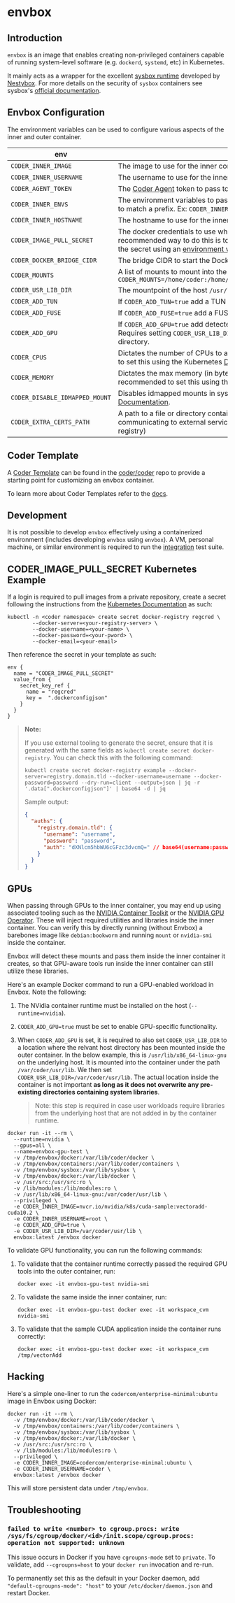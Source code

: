 # envbox

## Introduction

`envbox` is an image that enables creating non-privileged containers capable of running system-level software (e.g. `dockerd`, `systemd`, etc) in Kubernetes.

It mainly acts as a wrapper for the excellent [sysbox runtime](https://github.com/nestybox/sysbox/) developed by [Nestybox](https://www.nestybox.com/). For more details on the security of `sysbox` containers see sysbox's [official documentation](https://github.com/nestybox/sysbox/blob/master/docs/user-guide/security.md).

## Envbox Configuration

The environment variables can be used to configure various aspects of the inner and outer container.

| env                            | usage                                                                                                                                                                                                                                                                                                                                                                                                                                                                                                                          | required |
|--------------------------------|--------------------------------------------------------------------------------------------------------------------------------------------------------------------------------------------------------------------------------------------------------------------------------------------------------------------------------------------------------------------------------------------------------------------------------------------------------------------------------------------------------------------------------|----------|
| `CODER_INNER_IMAGE`            | The image to use for the inner container.                                                                                                                                                                                                                                                                                                                                                                                                                                                                                      | True     |
| `CODER_INNER_USERNAME`         | The username to use for the inner container.                                                                                                                                                                                                                                                                                                                                                                                                                                                                                   | True     |
| `CODER_AGENT_TOKEN`            | The [Coder Agent](https://coder.com/docs/v2/latest/about/architecture#agents) token to pass to the inner container.                                                                                                                                                                                                                                                                                                                                                                                                            | True     |
| `CODER_INNER_ENVS`             | The environment variables to pass to the inner container. A wildcard can be used to match a prefix. Ex: `CODER_INNER_ENVS=KUBERNETES_*,MY_ENV,MY_OTHER_ENV`                                                                                                                                                                                                                                                                                                                                                                    | false    |
| `CODER_INNER_HOSTNAME`         | The hostname to use for the inner container.                                                                                                                                                                                                                                                                                                                                                                                                                                                                                   | false    |
| `CODER_IMAGE_PULL_SECRET`      | The docker credentials to use when pulling the inner container. The recommended way to do this is to create an [Image Pull Secret](https://kubernetes.io/docs/tasks/configure-pod-container/pull-image-private-registry/#create-a-secret-by-providing-credentials-on-the-command-line) and then reference the secret using an [environment variable](https://kubernetes.io/docs/tasks/inject-data-application/distribute-credentials-secure/#define-container-environment-variables-using-secret-data). See below for example. | false    |
| `CODER_DOCKER_BRIDGE_CIDR`     | The bridge CIDR to start the Docker daemon with.                                                                                                                                                                                                                                                                                                                                                                                                                                                                               | false    |
| `CODER_MOUNTS`                 | A list of mounts to mount into the inner container. Mounts default to `rw`. Ex: `CODER_MOUNTS=/home/coder:/home/coder,/var/run/mysecret:/var/run/mysecret:ro`                                                                                                                                                                                                                                                                                                                                                                  | false    |
| `CODER_USR_LIB_DIR`            | The mountpoint of the host `/usr/lib` directory. Only required when using GPUs.                                                                                                                                                                                                                                                                                                                                                                                                                                                | false    |
| `CODER_ADD_TUN`                | If `CODER_ADD_TUN=true` add a TUN device to the inner container.                                                                                                                                                                                                                                                                                                                                                                                                                                                               | false    |
| `CODER_ADD_FUSE`               | If `CODER_ADD_FUSE=true` add a FUSE device to the inner container.                                                                                                                                                                                                                                                                                                                                                                                                                                                             | false    |
| `CODER_ADD_GPU`                | If `CODER_ADD_GPU=true` add detected GPUs and related files to the inner container. Requires setting `CODER_USR_LIB_DIR` and mounting in the hosts `/usr/lib/` directory.                                                                                                                                                                                                                                                                                                                                                      | false    |
| `CODER_CPUS`                   | Dictates the number of CPUs to allocate the inner container. It is recommended to set this using the Kubernetes [Downward API](https://kubernetes.io/docs/tasks/inject-data-application/environment-variable-expose-pod-information/#use-container-fields-as-values-for-environment-variables).                                                                                                                                                                                                                                | false    |
| `CODER_MEMORY`                 | Dictates the max memory (in bytes) to allocate the inner container. It is recommended to set this using the Kubernetes [Downward API](https://kubernetes.io/docs/tasks/inject-data-application/environment-variable-expose-pod-information/#use-container-fields-as-values-for-environment-variables).                                                                                                                                                                                                                         | false    |
| `CODER_DISABLE_IDMAPPED_MOUNT` | Disables idmapped mounts in sysbox. For more information, see the [Sysbox Documentation](https://github.com/nestybox/sysbox/blob/master/docs/user-guide/configuration.md#disabling-id-mapped-mounts-on-sysbox).                                                                                                                                                                                                                                                                                                                | false    |
| `CODER_EXTRA_CERTS_PATH`       | A path to a file or directory containing CA certificates that should be made when communicating to external services (e.g. the Coder control plane or a Docker registry)                                                                                                                                                                                                                                                                                                                                                       | false    |

## Coder Template

A [Coder Template](https://github.com/coder/coder/tree/main/examples/templates/envbox) can be found in the [coder/coder](https://github.com/coder/coder) repo to provide a starting point for customizing an envbox container.

To learn more about Coder Templates refer to the [docs](https://coder.com/docs/v2/latest/templates).

## Development

It is not possible to develop `envbox` effectively using a containerized environment (includes developing `envbox` using `envbox`). A VM, personal machine, or similar environment is required to run the [integration](./integration/) test suite.

## CODER_IMAGE_PULL_SECRET Kubernetes Example

If a login is required to pull images from a private repository, create a secret following the instructions from the [Kubernetes Documentation](https://kubernetes.io/docs/tasks/configure-pod-container/pull-image-private-registry/#create-a-secret-by-providing-credentials-on-the-command-line) as such:

```
kubectl -n <coder namespace> create secret docker-registry regcred \
        --docker-server=<your-registry-server> \
        --docker-username=<your-name> \
        --docker-password=<your-pword> \
        --docker-email=<your-email>
```

Then reference the secret in your template as such:

```
env {
  name = "CODER_IMAGE_PULL_SECRET"
  value_from {
    secret_key_ref {
      name = "regcred"
      key =  ".dockerconfigjson"
    }
  }
}
```

> **Note:**
>
> If you use external tooling to generate the secret, ensure that it is generated with the same fields as `kubectl create secret docker-registry`. You can check this with the following command:
>
> ```console
> kubectl create secret docker-registry example --docker-server=registry.domain.tld --docker-username=username --docker-password=password --dry-run=client --output=json | jq -r '.data[".dockerconfigjson"]' | base64 -d | jq
> ```
>
> Sample output:
>
> ```json
> {
>   "auths": {
>     "registry.domain.tld": {
>       "username": "username",
>       "password": "password",
>       "auth": "dXNlcm5hbWU6cGFzc3dvcmQ=" // base64(username:password)
>     }
>   }
> }
> ```

## GPUs

When passing through GPUs to the inner container, you may end up using associated tooling such as the [NVIDIA Container Toolkit](https://docs.nvidia.com/datacenter/cloud-native/container-toolkit/latest/index.html) or the [NVIDIA GPU Operator](https://docs.nvidia.com/datacenter/cloud-native/gpu-operator/latest/index.html). These will inject required utilities and libraries inside the inner container. You can verify this by directly running (without Envbox) a barebones image like `debian:bookworm` and running `mount` or `nvidia-smi` inside the container.

Envbox will detect these mounts and pass them inside the inner container it creates, so that GPU-aware tools run inside the inner container can still utilize these libraries.

Here's an example Docker command to run a GPU-enabled workload in Envbox. Note the following:

1) The NVidia container runtime must be installed on the host (`--runtime=nvidia`).
2) `CODER_ADD_GPU=true` must be set to enable GPU-specific functionality.
3) When `CODER_ADD_GPU` is set, it is required to also set `CODER_USR_LIB_DIR` to a location where the relvant host directory has been mounted inside the outer container. In the below example, this is `/usr/lib/x86_64-linux-gnu` on the underlying host. It is mounted into the container under the path `/var/coder/usr/lib`. We then set `CODER_USR_LIB_DIR=/var/coder/usr/lib`. The actual location inside the container is not important **as long as it does not overwrite any pre-existing directories containing system libraries**.

   > Note: this step is required in case user workloads require libraries from the underlying host that are not added in by the container runtime.

```shell
docker run -it --rm \
  --runtime=nvidia \
  --gpus=all \
  --name=envbox-gpu-test \
  -v /tmp/envbox/docker:/var/lib/coder/docker \
  -v /tmp/envbox/containers:/var/lib/coder/containers \
  -v /tmp/envbox/sysbox:/var/lib/sysbox \
  -v /tmp/envbox/docker:/var/lib/docker \
  -v /usr/src:/usr/src:ro \
  -v /lib/modules:/lib/modules:ro \
  -v /usr/lib/x86_64-linux-gnu:/var/coder/usr/lib \
  --privileged \
  -e CODER_INNER_IMAGE=nvcr.io/nvidia/k8s/cuda-sample:vectoradd-cuda10.2 \
  -e CODER_INNER_USERNAME=root \
  -e CODER_ADD_GPU=true \
  -e CODER_USR_LIB_DIR=/var/coder/usr/lib \
  envbox:latest /envbox docker
```

To validate GPU functionality, you can run the following commands:

1) To validate that the container runtime correctly passed the required GPU tools into the outer container, run:

   ```shell
   docker exec -it envbox-gpu-test nvidia-smi
   ```

2) To validate the same inside the inner container, run:

   ```shell
   docker exec -it envbox-gpu-test docker exec -it workspace_cvm nvidia-smi
   ```

3) To validate that the sample CUDA application inside the container runs correctly:

   ```shell
   docker exec -it envbox-gpu-test docker exec -it workspace_cvm /tmp/vectorAdd
   ```

## Hacking

Here's a simple one-liner to run the `codercom/enterprise-minimal:ubuntu` image in Envbox using Docker:

```shell
docker run -it --rm \
  -v /tmp/envbox/docker:/var/lib/coder/docker \
  -v /tmp/envbox/containers:/var/lib/coder/containers \
  -v /tmp/envbox/sysbox:/var/lib/sysbox \
  -v /tmp/envbox/docker:/var/lib/docker \
  -v /usr/src:/usr/src:ro \
  -v /lib/modules:/lib/modules:ro \
  --privileged \
  -e CODER_INNER_IMAGE=codercom/enterprise-minimal:ubuntu \
  -e CODER_INNER_USERNAME=coder \
  envbox:latest /envbox docker
```

This will store persistent data under `/tmp/envbox`.

## Troubleshooting

### `failed to write <number> to cgroup.procs: write /sys/fs/cgroup/docker/<id>/init.scope/cgroup.procs: operation not supported: unknown`

This issue occurs in Docker if you have `cgroupns-mode` set to `private`. To validate, add `--cgroupns=host` to your `docker run` invocation and re-run.

To permanently set this as the default in your Docker daemon, add `"default-cgroupns-mode": "host"` to your `/etc/docker/daemon.json` and restart Docker.
